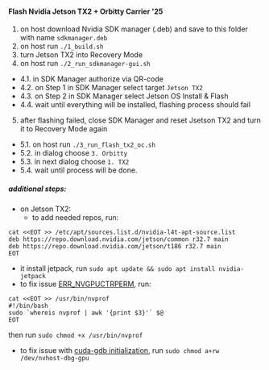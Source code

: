 #### Flash Nvidia Jetson TX2 + Orbitty Carrier '25

1. on host download Nvidia SDK manager (.deb) and save to this folder with name `sdkmanager.deb`
2. on host run `./1_build.sh`
3. turn Jetson TX2 into Recovery Mode
4. on host run `./2_run_sdkmanager-gui.sh`
  * 4.1. in SDK Manager authorize via QR-code
  * 4.2. on Step 1 in SDK Manager select target `Jetson TX2`
  * 4.3. on Step 2 in SDK Manager select Jetson OS Install & Flash
  * 4.4. wait until everything will be installed, flashing process should fail
5. after flashing failed, close SDK Manager and reset Jsetson TX2 and turn it to Recovery Mode again
  * 5.1. on host run `./3_run_flash_tx2_oc.sh`
  * 5.2. in dialog choose `3. Orbitty`
  * 5.3. in next dialog choose `1. TX2`
  * 5.4. wait until process will be done.

##### additional steps:
* on Jetson TX2:
  * to add needed repos, run:
```
cat <<EOT >> /etc/apt/sources.list.d/nvidia-l4t-apt-source.list
deb https://repo.download.nvidia.com/jetson/common r32.7 main
deb https://repo.download.nvidia.com/jetson/t186 r32.7 main
EOT
```
  * it install jetpack, run `sudo apt update && sudo apt install nvidia-jetpack`
  * to fix issue [ERR_NVGPUCTRPERM](https://developer.nvidia.com/nvidia-development-tools-solutions-err_nvgpuctrperm-permission-issue-performance-counters), run:
```
cat <<EOT >> /usr/bin/nvprof
#!/bin/bash
sudo `whereis nvprof | awk '{print $3}'` $@
EOT
```
  then run `sudo chmod +x /usr/bin/nvprof`
* to fix issue with [cuda-gdb initialization](https://forums.developer.nvidia.com/t/unable-to-debug-simple-cuda-program-cudbg-error-initialization-failure/222599/4?u=kr.eugene12), run `sudo chmod a+rw /dev/nvhost-dbg-gpu`
